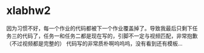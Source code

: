 # xlabhw2
因为习惯不好，每一个作业的代码都被下一个作业覆盖掉了。导致我最后只剩下任务三的代码了，任务一和任务二都是现在写的，引脚不一定与视频匹配，非常抱歉（不过视频都是完整的）
代码写的非常质朴啊呜呜呜，没有看到还有模板...
